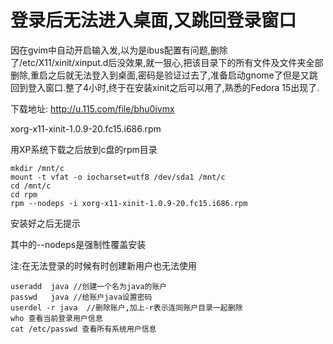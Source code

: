 # 登录后无法进入桌面,又跳回登录窗口 

因在gvim中自动开启输入发,以为是ibus配置有问题,删除了/etc/X11/xinit/xinput.d后没效果,就一狠心,把该目录下的所有文件及文件夹全部删除,重启之后就无法登入到桌面,密码是验证过去了,准备启动gnome了但是又跳回到登入窗口.整了4小时,终于在安装xinit之后可以用了,熟悉的Fedora 15出现了.

下载地址: http://u.115.com/file/bhu0ivmx

xorg-x11-xinit-1.0.9-20.fc15.i686.rpm


用XP系统下载之后放到c盘的rpm目录
```Shell
mkdir /mnt/c
mount -t vfat -o iocharset=utf8 /dev/sda1 /mnt/c
cd /mnt/c
cd rpm
rpm --nodeps -i xorg-x11-xinit-1.0.9-20.fc15.i686.rpm
```
安装好之后无提示

其中的--nodeps是强制性覆盖安装


注:在无法登录的时候有时创建新用户也无法使用
```Shell
useradd  java //创建一个名为java的账户
passwd   java //给账户java设置密码
userdel -r java  //删除账户,加上-r表示连同账户目录一起删除
who 查看当前登录用户信息
cat /etc/passwd 查看所有系统用户信息
```
